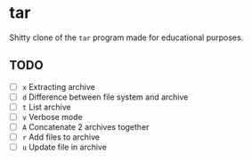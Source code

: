 # tar

Shitty clone of the `tar` program made for educational purposes.

## TODO

- [ ] `x` Extracting archive
- [ ] `d` Difference between file system and archive
- [ ] `t` List archive
- [ ] `v` Verbose mode
- [ ] `A` Concatenate 2 archives together
- [ ] `r` Add files to archive
- [ ] `u` Update file in archive

